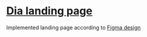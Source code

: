 
# [Dia landing page]( https://art1shok.github.io/layout_dia/)
Implemented landing page according to [Figma design](https://www.figma.com/file/TiG0XgRHTyKpqwweVly9gx/Dia-Copy?node-id=8%3A292)
